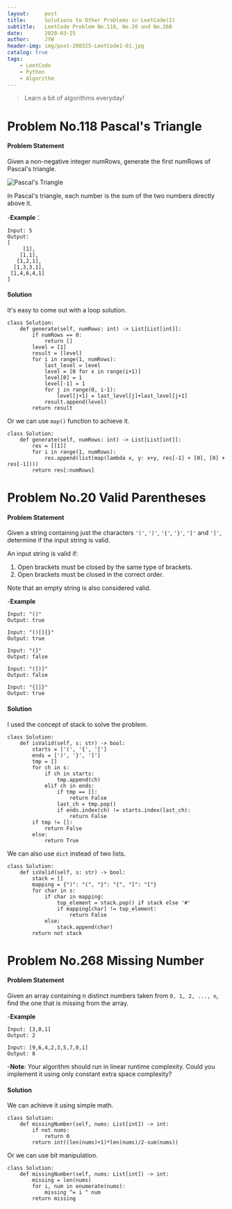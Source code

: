 ```yaml
---
layout:     post
title:      Solutions to Other Problems in LeetCode(2)
subtitle:   LeetCode Problem No.118, No.20 and No.268
date:       2020-03-25
author:     JYW
header-img: img/post-200325-LeetCode1-01.jpg
catalog: true
tags:
    - LeetCode
    - Python
    - Algorithm
---
```


>Learn a bit of algorithms everyday!

# Problem No.118 Pascal's Triangle

#### Problem Statement

Given a non-negative integer numRows, generate the first numRows of Pascal's triangle.

![Pascal's Triangle](https://upload.wikimedia.org/wikipedia/commons/0/0d/PascalTriangleAnimated2.gif)

In Pascal's triangle, each number is the sum of the two numbers directly above it.

-**Example**：
```
Input: 5
Output:
[
     [1],
    [1,1],
   [1,2,1],
  [1,3,3,1],
 [1,4,6,4,1]
]
```

#### Solution

It's easy to come out with a loop solution.
```
class Solution:
    def generate(self, numRows: int) -> List[List[int]]:
        if numRows == 0:
            return []
        level = [1]
        result = [level]
        for i in range(1, numRows):
            last_level = level
            level = [0 for x in range(i+1)]
            level[0] = 1
            level[-1] = 1
            for j in range(0, i-1):
                level[j+1] = last_level[j]+last_level[j+1]
            result.append(level)
        return result
``` 
Or we can use `map()` function to achieve it.
```
class Solution:
    def generate(self, numRows: int) -> List[List[int]]:
        res = [[1]]
        for i in range(1, numRows):
            res.append(list(map(lambda x, y: x+y, res[-1] + [0], [0] + res[-1])))
        return res[:numRows]
```

# Problem No.20 Valid Parentheses

#### Problem Statement

Given a string containing just the characters `'('`, `')'`, `'{'`, `'}'`, `'['` and `']'`, determine if the input string is valid.

An input string is valid if:

1. Open brackets must be closed by the same type of brackets.
2. Open brackets must be closed in the correct order.

Note that an empty string is also considered valid.

-**Example**
```
Input: "()"
Output: true

Input: "()[]{}"
Output: true

Input: "(]"
Output: false

Input: "([)]"
Output: false

Input: "{[]}"
Output: true
```

#### Solution

I used the concept of stack to solve the problem.
```
class Solution:
    def isValid(self, s: str) -> bool:
        starts = ['(', '{', '[']
        ends = [')', '}', ']']
        tmp = []
        for ch in s:
            if ch in starts:
                tmp.append(ch)
            elif ch in ends:
                if tmp == []:
                    return False
                last_ch = tmp.pop()
                if ends.index(ch) != starts.index(last_ch):
                    return False
        if tmp != []:
            return False
        else:
            return True
``` 
We can also use `dict` instead of two lists.
```
class Solution:
    def isValid(self, s: str) -> bool:
        stack = []
        mapping = {")": "(", "}": "{", "]": "["}
        for char in s:
            if char in mapping:
                top_element = stack.pop() if stack else '#'
                if mapping[char] != top_element:
                    return False
            else:
                stack.append(char)
        return not stack
```

# Problem No.268 Missing Number

#### Problem Statement

Given an array containing n distinct numbers taken from `0, 1, 2, ..., n`, find the one that is missing from the array.

-**Example**
```
Input: [3,0,1]
Output: 2

Input: [9,6,4,2,3,5,7,0,1]
Output: 8
```

-**Note**:
Your algorithm should run in linear runtime complexity. Could you implement it using only constant extra space complexity?

#### Solution

We can achieve it using simple math.

```
class Solution:
    def missingNumber(self, nums: List[int]) -> int:
        if not nums:
            return 0
        return int((len(nums)+1)*len(nums)/2-sum(nums))
```
Or we can use bit manipulation.
```
class Solution:
    def missingNumber(self, nums: List[int]) -> int:
        missing = len(nums)
        for i, num in enumerate(nums):
            missing ^= i ^ num
        return missing
```

